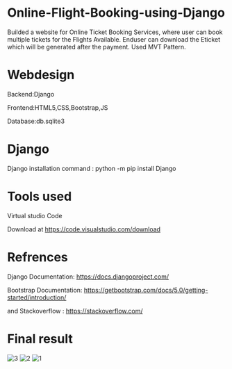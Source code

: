 # Online-Flight-Booking-using-Django
Builded a website for Online Ticket Booking Services, where user can book multiple tickets for the Flights Available.
Enduser can download the Eticket which will be generated after the payment.
Used MVT Pattern.


# Webdesign
Backend:Django

Frontend:HTML5,CSS,Bootstrap,JS

Database:db.sqlite3

# Django

 Django installation command : python -m pip install Django
 
# Tools used

Virtual studio Code

Download at https://code.visualstudio.com/download

# Refrences

Django Documentation: https://docs.djangoproject.com/

Bootstrap Documentation: https://getbootstrap.com/docs/5.0/getting-started/introduction/

and Stackoverflow : https://stackoverflow.com/


# Final result

![3](https://user-images.githubusercontent.com/72663082/127614012-d97a9a45-1916-43dc-b622-fa7e766645ca.jpeg)
![2](https://user-images.githubusercontent.com/72663082/127614004-e40d8bdc-573f-4f32-96b1-82883b305f1e.jpeg)
![1](https://user-images.githubusercontent.com/72663082/127613996-927b7eb2-f40a-4688-9265-77593e9107d4.jpeg)

